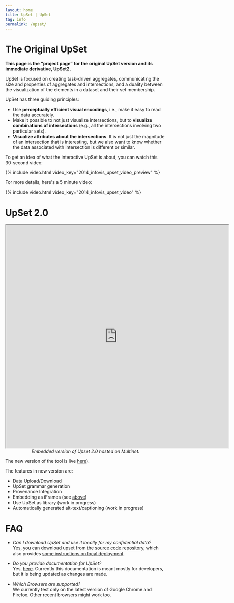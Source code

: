 ```yaml
---
layout: home
title: UpSet | UpSet
tag: info
permalink: /upset/
---
```



# The Original UpSet

**This page is the “project page” for the original UpSet version and its immediate derivative, UpSet2.**


UpSet is focused on creating task-driven aggregates, communicating the size and properties of aggregates and intersections, and a duality between the visualization of the elements in a dataset and their set membership. 

UpSet has three guiding principles:

- Use **perceptually efficient visual encodings**, i.e., make it easy to read the data accurately.
- Make it possible to not just visualize intersections, but to **visualize combinations of intersections** (e.g., all the intersections involving two particular sets).
- **Visualize attributes about the intersections**. It is not just the magnitude of an intersection that is interesting, but we also want to know whether the data associated with intersection is different or similar.

To get an idea of what the interactive UpSet is about, you can watch this 30-second video:

{% include video.html video_key="2014_infovis_upset_video_preview" %}

For more details, here's a 5 minute video: 

{% include video.html video_key="2014_infovis_upset_video" %}


# UpSet 2.0
<a id="upset2"></a>

<div>
<iframe height="700" width="700" src="https://upset.multinet.app/?workspace=Upset+Examples&table=simpsons&sessionId=193"></iframe>
</div>

<center style="text-align: center">
  <em>
    Embedded version of Upset 2.0 hosted on Multinet.
  </em>
</center>


The new version of the tool is live [here](https://upset.multinet.app)).

The features in new version are:

- Data Upload/Download
- UpSet grammar generation
- Provenance Integration
- Embedding as iFrames (see [above](#upset2))
- Use UpSet as library (work in progress)
- Automatically generated alt-text/captioning (work in progress)



# FAQ

- _Can I download UpSet and use it locally for my confidential data?_  
    Yes, you can download upset from the [source code repository](https://github.com/VCG/upset), which also provides [some instructions on local deployment](https://github.com/VCG/upset/blob/master/README.md).


- _Do you provide documentation for UpSet?_  
    Yes, [here](https://vdl.sci.utah.edu/upset2/). Currently this documentation is meant mostly for developers, but it is being updated as changes are made.

- _Which Browsers are supported?_  
    We currently test only on the latest version of Google Chrome and Firefox. Other recent browsers might work too.

